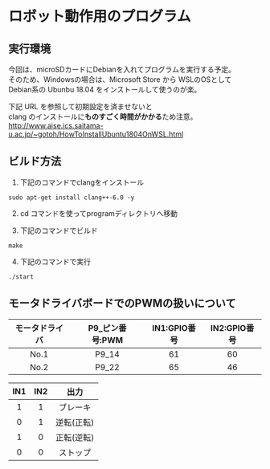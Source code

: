 # ロボット動作用のプログラム

## 実行環境  
今回は、microSDカードにDebianを入れてプログラムを実行する予定。  
そのため、Windowsの場合は、Microsoft Store から WSLのOSとして  
Debian系の Ubunbu 18.04 をインストールして使うのが楽。  
  
下記 URL を参照して初期設定を済ませないと  
clang のインストールに**ものすごく時間がかかる**ため注意。  
http://www.aise.ics.saitama-u.ac.jp/~gotoh/HowToInstallUbuntu1804OnWSL.html  

## ビルド方法

1. 下記のコマンドでclangをインストール  
```
sudo apt-get install clang++-6.0 -y  
```
2. cd コマンドを使ってprogramディレクトリへ移動  

3. 下記のコマンドでビルド  
```
make  
```
4. 下記のコマンドで実行  
```
./start  
```

## モータドライバボードでのPWMの扱いについて  

|  モータドライバ | P9_ピン番号:PWM | IN1:GPIO番号 | IN2:GPIO番号 |
|:----:|:----:|:----:|:----:|
|No.1|P9_14|61|60|
|No.2|P9_22|65|46|

|  IN1 | IN2 | 出力 | 
|:----:|:----:|:----:|
|1|1|ブレーキ|
|0|1|逆転(正転)|
|1|0|正転(逆転)|
|0|0|ストップ|
